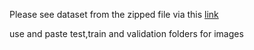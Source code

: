 Please see dataset from the zipped file via this [link](https://drive.google.com/file/d/1CR6tniMqGazBvNVuMD_ZV66KLUog2PQp/view?usp=sharing)

use and paste test,train and validation folders for images
